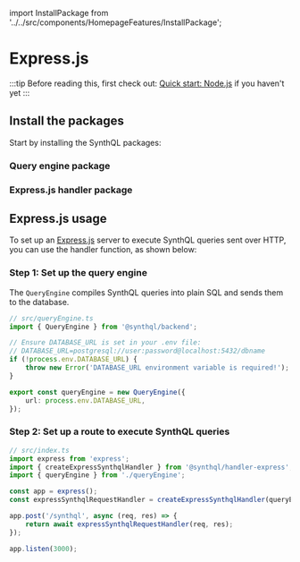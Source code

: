 import InstallPackage from '../../src/components/HomepageFeatures/InstallPackage';

# Express.js

:::tip
Before reading this, first check out:
[Quick start: Node.js](./quick-start) if you haven't yet
:::

## Install the packages

Start by installing the SynthQL packages:

### Query engine package

<InstallPackage packageName="@synthql/backend" />

### Express.js handler package

<InstallPackage packageName="@synthql/handler-express" />

## Express.js usage

To set up an [Express.js](https://expressjs.com/en/starter/installing.html) server to execute SynthQL queries sent over HTTP, you can use the handler function, as shown below:

### Step 1: Set up the query engine

The `QueryEngine` compiles SynthQL queries into plain SQL and sends them to the database.

```ts
// src/queryEngine.ts
import { QueryEngine } from '@synthql/backend';

// Ensure DATABASE_URL is set in your .env file:
// DATABASE_URL=postgresql://user:password@localhost:5432/dbname
if (!process.env.DATABASE_URL) {
    throw new Error('DATABASE_URL environment variable is required!');
}

export const queryEngine = new QueryEngine({
    url: process.env.DATABASE_URL,
});
```

### Step 2: Set up a route to execute SynthQL queries

```ts
// src/index.ts
import express from 'express';
import { createExpressSynthqlHandler } from '@synthql/handler-express';
import { queryEngine } from './queryEngine';

const app = express();
const expressSynthqlRequestHandler = createExpressSynthqlHandler(queryEngine);

app.post('/synthql', async (req, res) => {
    return await expressSynthqlRequestHandler(req, res);
});

app.listen(3000);
```
